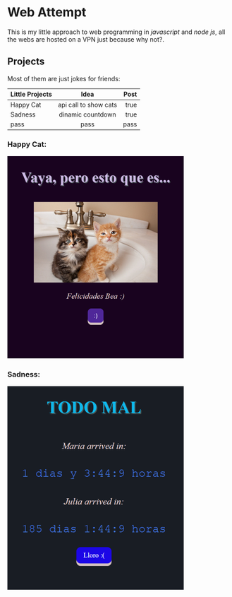# Web Attempt #
This is my little approach to web programming in *javascript* and *node js*, all the webs are hosted on a VPN just because why not?.

## Projects ##
Most of them are just jokes for friends:

| Little Projects  | Idea                  | Post   |
| ---------------  |:---------------------:| ------:|
| Happy Cat        | api call to show cats |  true  |
| Sadness          | dinamic countdown     |  true  |
| pass             | pass                  |  pass  |

### Happy Cat: ###
<img src="https://github.com/RarceD/Sadness-Web/blob/master/hAppy_cat/cat.png" alt="drawing" width="400"/>

### Sadness: ###
<img src="https://github.com/RarceD/Sadness-Web/blob/master/Sadness_Web/sad.png" alt="drawing" width="400"/>


